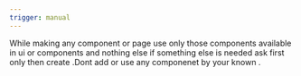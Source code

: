 ```yaml
---
trigger: manual
---
```


While making any component or page use only those components available in ui or components and nothing else if something else is needed ask first only then create .Dont add or use any componenet by your known .